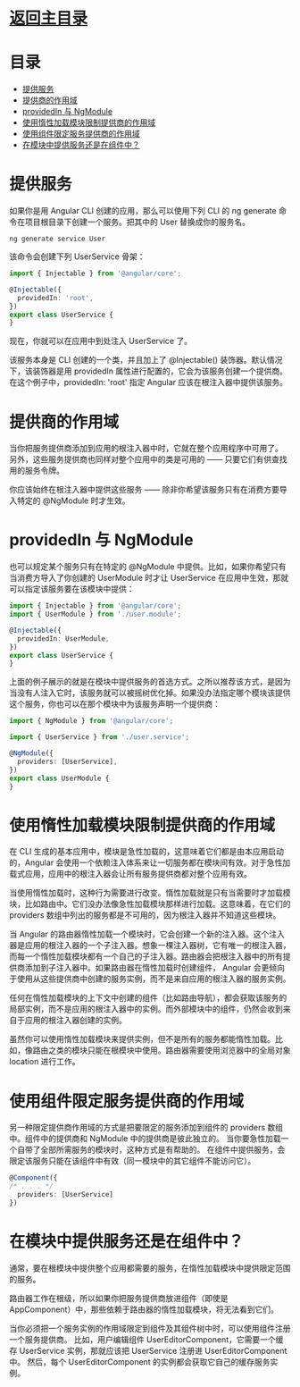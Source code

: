 # [返回主目录](Readme.md)<!-- omit in toc --> 

# 目录 <!-- omit in toc --> 

- [提供服务](#%e6%8f%90%e4%be%9b%e6%9c%8d%e5%8a%a1)
- [提供商的作用域](#%e6%8f%90%e4%be%9b%e5%95%86%e7%9a%84%e4%bd%9c%e7%94%a8%e5%9f%9f)
- [providedIn 与 NgModule](#providedin-%e4%b8%8e-ngmodule)
- [使用惰性加载模块限制提供商的作用域](#%e4%bd%bf%e7%94%a8%e6%83%b0%e6%80%a7%e5%8a%a0%e8%bd%bd%e6%a8%a1%e5%9d%97%e9%99%90%e5%88%b6%e6%8f%90%e4%be%9b%e5%95%86%e7%9a%84%e4%bd%9c%e7%94%a8%e5%9f%9f)
- [使用组件限定服务提供商的作用域](#%e4%bd%bf%e7%94%a8%e7%bb%84%e4%bb%b6%e9%99%90%e5%ae%9a%e6%9c%8d%e5%8a%a1%e6%8f%90%e4%be%9b%e5%95%86%e7%9a%84%e4%bd%9c%e7%94%a8%e5%9f%9f)
- [在模块中提供服务还是在组件中？](#%e5%9c%a8%e6%a8%a1%e5%9d%97%e4%b8%ad%e6%8f%90%e4%be%9b%e6%9c%8d%e5%8a%a1%e8%bf%98%e6%98%af%e5%9c%a8%e7%bb%84%e4%bb%b6%e4%b8%ad)

# 提供服务

如果你是用 Angular CLI 创建的应用，那么可以使用下列 CLI 的 ng generate 命令在项目根目录下创建一个服务。把其中的 User 替换成你的服务名。

```Shell
ng generate service User
```

该命令会创建下列 UserService 骨架：

```ts
import { Injectable } from '@angular/core';

@Injectable({
  providedIn: 'root',
})
export class UserService {
}
```

现在，你就可以在应用中到处注入 UserService 了。

该服务本身是 CLI 创建的一个类，并且加上了 @Injectable() 装饰器。默认情况下，该装饰器是用 providedIn 属性进行配置的，它会为该服务创建一个提供商。在这个例子中，providedIn: 'root' 指定 Angular 应该在根注入器中提供该服务。

# 提供商的作用域

当你把服务提供商添加到应用的根注入器中时，它就在整个应用程序中可用了。 另外，这些服务提供商也同样对整个应用中的类是可用的 —— 只要它们有供查找用的服务令牌。

你应该始终在根注入器中提供这些服务 —— 除非你希望该服务只有在消费方要导入特定的 @NgModule 时才生效。

# providedIn 与 NgModule

也可以规定某个服务只有在特定的 @NgModule 中提供。比如，如果你希望只有当消费方导入了你创建的 UserModule 时才让 UserService 在应用中生效，那就可以指定该服务要在该模块中提供：

```ts
import { Injectable } from '@angular/core';
import { UserModule } from './user.module';

@Injectable({
  providedIn: UserModule,
})
export class UserService {
}
```

上面的例子展示的就是在模块中提供服务的首选方式。之所以推荐该方式，是因为当没有人注入它时，该服务就可以被摇树优化掉。如果没办法指定哪个模块该提供这个服务，你也可以在那个模块中为该服务声明一个提供商：

```ts
import { NgModule } from '@angular/core';

import { UserService } from './user.service';

@NgModule({
  providers: [UserService],
})
export class UserModule {
}
```

# 使用惰性加载模块限制提供商的作用域

在 CLI 生成的基本应用中，模块是急性加载的，这意味着它们都是由本应用启动的，Angular 会使用一个依赖注入体系来让一切服务都在模块间有效。对于急性加载式应用，应用中的根注入器会让所有服务提供商都对整个应用有效。

当使用惰性加载时，这种行为需要进行改变。惰性加载就是只有当需要时才加载模块，比如路由中。它们没办法像急性加载模块那样进行加载。这意味着，在它们的 providers 数组中列出的服务都是不可用的，因为根注入器并不知道这些模块。

当 Angular 的路由器惰性加载一个模块时，它会创建一个新的注入器。这个注入器是应用的根注入器的一个子注入器。想象一棵注入器树，它有唯一的根注入器，而每一个惰性加载模块都有一个自己的子注入器。路由器会把根注入器中的所有提供商添加到子注入器中。如果路由器在惰性加载时创建组件， Angular 会更倾向于使用从这些提供商中创建的服务实例，而不是来自应用的根注入器的服务实例。

任何在惰性加载模块的上下文中创建的组件（比如路由导航），都会获取该服务的局部实例，而不是应用的根注入器中的实例。而外部模块中的组件，仍然会收到来自于应用的根注入器创建的实例。

虽然你可以使用惰性加载模块来提供实例，但不是所有的服务都能惰性加载。比如，像路由之类的模块只能在根模块中使用。路由器需要使用浏览器中的全局对象 location 进行工作。

# 使用组件限定服务提供商的作用域

另一种限定提供商作用域的方式是把要限定的服务添加到组件的 providers 数组中。组件中的提供商和 NgModule 中的提供商是彼此独立的。 当你要急性加载一个自带了全部所需服务的模块时，这种方式是有帮助的。 在组件中提供服务，会限定该服务只能在该组件中有效（同一模块中的其它组件不能访问它）。

```ts
@Component({
/* . . . */
  providers: [UserService]
})
```
# 在模块中提供服务还是在组件中？

通常，要在根模块中提供整个应用都需要的服务，在惰性加载模块中提供限定范围的服务。

路由器工作在根级，所以如果你把服务提供商放进组件（即使是 AppComponent）中，那些依赖于路由器的惰性加载模块，将无法看到它们。

当你必须把一个服务实例的作用域限定到组件及其组件树中时，可以使用组件注册一个服务提供商。 比如，用户编辑组件 UserEditorComponent，它需要一个缓存 UserService 实例，那就应该把 UserService 注册进 UserEditorComponent 中。 然后，每个 UserEditorComponent 的实例都会获取它自己的缓存服务实例。


